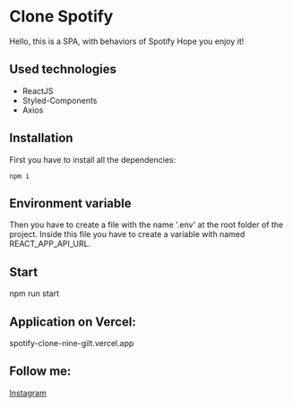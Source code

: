 # Clone Spotify

Hello, this is a SPA, with behaviors of Spotify
Hope you enjoy it!

## Used technologies

- ReactJS
- Styled-Components
- Axios

## Installation

First you have to install all the dependencies:

```
npm i
```

## Environment variable

Then you have to create a file with the name '.env' at the root folder of the project.
Inside this file you have to create a variable with named REACT_APP_API_URL.

## Start

npm run start

## Application on Vercel:

spotify-clone-nine-gilt.vercel.app

## Follow me:

[Instagram](https://www.instagram.com/wendreslucas/)
